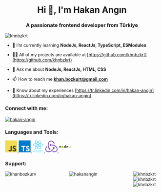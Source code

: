 <h1 align="center">Hi 👋, I'm Hakan Angın</h1>
<h3 align="center">A passionate frontend developer from Türkiye</h3>

<p align="left"> <img src="https://komarev.com/ghpvc/?username=khnbzkrt&label=Profile%20views&color=0e75b6&style=flat" alt="khnbzkrt" /> </p>

- 🌱 I’m currently learning **NodeJs, ReactJs, TypeScript, ESModules**

- 👨‍💻 All of my projects are available at [https://github.com/khnbzkrt](https://github.com/khnbzkrt)

- 💬 Ask me about **NodeJs, ReactJs, HTML, CSS**

- 📫 How to reach me **khan.bozkurt@gmail.com**

- 📄 Know about my experiences [https://tr.linkedin.com/in/hakan-angin](https://tr.linkedin.com/in/hakan-angin)

<h3 align="left">Connect with me:</h3>
<p align="left">
    <a href="https://linkedin.com/in/hakan-angin" target="blank">
        <img align="center" src="https://raw.githubusercontent.com/rahuldkjain/github-profile-readme-generator/master/src/images/icons/Social/linked-in-alt.svg" alt="hakan-angin" height="30" width="40" />
    </a>
</p>

<h3 align="left">Languages and Tools:</h3>
<p align="left">
    <a href="https://developer.mozilla.org/en-US/docs/Web/JavaScript" target="_blank" rel="noreferrer">
        <img src="https://raw.githubusercontent.com/devicons/devicon/master/icons/javascript/javascript-original.svg" alt="javascript" width="40" height="40" />
    </a>
    <a href="https://www.typescriptlang.org/" target="_blank" rel="noreferrer"> <img src="https://raw.githubusercontent.com/devicons/devicon/master/icons/typescript/typescript-original.svg" alt="typescript" width="40" height="40" /> </a>
    <a href="https://reactjs.org/" target="_blank" rel="noreferrer"> <img src="https://raw.githubusercontent.com/devicons/devicon/master/icons/react/react-original-wordmark.svg" alt="react" width="40" height="40" /> </a>
    <a href="https://redux.js.org" target="_blank" rel="noreferrer"> <img src="https://raw.githubusercontent.com/devicons/devicon/master/icons/redux/redux-original.svg" alt="redux" width="40" height="40" /> </a>
    <a href="https://nodejs.org" target="_blank" rel="noreferrer"> <img src="https://raw.githubusercontent.com/devicons/devicon/master/icons/nodejs/nodejs-original-wordmark.svg" alt="nodejs" width="40" height="40" /> </a>
</p>

<h3 align="left">Support:</h3>
<p>
    <a href="https://www.buymeacoffee.com/khanbozkurv"> <img align="left" src="https://cdn.buymeacoffee.com/buttons/v2/default-yellow.png" height="50" width="210" alt="khanbozkurv" /></a>
    <a href="https://ko-fi.com/hakanangin"> <img align="left" src="https://cdn.ko-fi.com/cdn/kofi3.png?v=3" height="50" width="210" alt="hakanangin" /></a>
</p>

<p>
    <img align="left" src="https://github-readme-stats.vercel.app/api/top-langs?username=khnbzkrt&show_icons=true&locale=en&layout=compact" alt="khnbzkrt" />
    <img align="left" src="https://github-readme-stats.vercel.app/api?username=khnbzkrt&show_icons=true&locale=en" alt="khnbzkrt" />
    <img align="left" src="https://github-readme-streak-stats.herokuapp.com/?user=khnbzkrt&" alt="khnbzkrt" />
</p>

